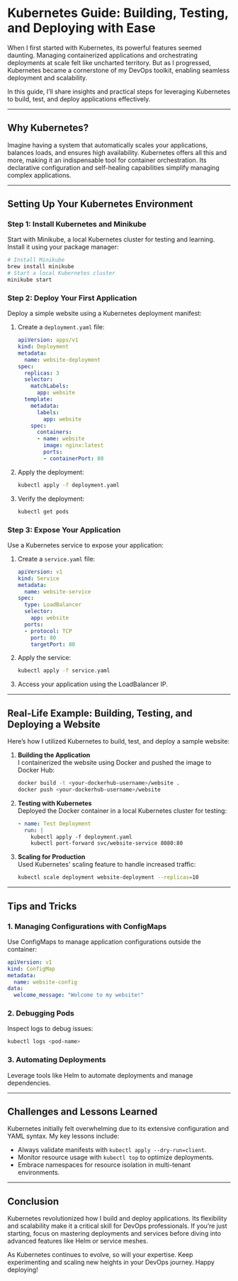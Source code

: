 
# Kubernetes Guide: Building, Testing, and Deploying with Ease

When I first started with Kubernetes, its powerful features seemed daunting. Managing containerized applications and orchestrating deployments at scale felt like uncharted territory. But as I progressed, Kubernetes became a cornerstone of my DevOps toolkit, enabling seamless deployment and scalability.

In this guide, I’ll share insights and practical steps for leveraging Kubernetes to build, test, and deploy applications effectively.

---

## Why Kubernetes?

Imagine having a system that automatically scales your applications, balances loads, and ensures high availability. Kubernetes offers all this and more, making it an indispensable tool for container orchestration. Its declarative configuration and self-healing capabilities simplify managing complex applications.

---

## Setting Up Your Kubernetes Environment

### Step 1: Install Kubernetes and Minikube
Start with Minikube, a local Kubernetes cluster for testing and learning. Install it using your package manager:

```bash
# Install Minikube
brew install minikube
# Start a local Kubernetes cluster
minikube start
```

### Step 2: Deploy Your First Application
Deploy a simple website using a Kubernetes deployment manifest:

1. Create a `deployment.yaml` file:

   ```yaml
   apiVersion: apps/v1
   kind: Deployment
   metadata:
     name: website-deployment
   spec:
     replicas: 3
     selector:
       matchLabels:
         app: website
     template:
       metadata:
         labels:
           app: website
       spec:
         containers:
         - name: website
           image: nginx:latest
           ports:
           - containerPort: 80
   ```

2. Apply the deployment:

   ```bash
   kubectl apply -f deployment.yaml
   ```

3. Verify the deployment:

   ```bash
   kubectl get pods
   ```

### Step 3: Expose Your Application
Use a Kubernetes service to expose your application:

1. Create a `service.yaml` file:

   ```yaml
   apiVersion: v1
   kind: Service
   metadata:
     name: website-service
   spec:
     type: LoadBalancer
     selector:
       app: website
     ports:
     - protocol: TCP
       port: 80
       targetPort: 80
   ```

2. Apply the service:

   ```bash
   kubectl apply -f service.yaml
   ```

3. Access your application using the LoadBalancer IP.

---

## Real-Life Example: Building, Testing, and Deploying a Website

Here’s how I utilized Kubernetes to build, test, and deploy a sample website:

1. **Building the Application**  
   I containerized the website using Docker and pushed the image to Docker Hub:
   ```bash
   docker build -t <your-dockerhub-username>/website .
   docker push <your-dockerhub-username>/website
   ```

2. **Testing with Kubernetes**  
   Deployed the Docker container in a local Kubernetes cluster for testing:
   ```yaml
   - name: Test Deployment
     run: |
       kubectl apply -f deployment.yaml
       kubectl port-forward svc/website-service 8080:80
   ```

3. **Scaling for Production**  
   Used Kubernetes' scaling feature to handle increased traffic:
   ```bash
   kubectl scale deployment website-deployment --replicas=10
   ```

---

## Tips and Tricks

### 1. Managing Configurations with ConfigMaps
Use ConfigMaps to manage application configurations outside the container:

```yaml
apiVersion: v1
kind: ConfigMap
metadata:
  name: website-config
data:
  welcome_message: "Welcome to my website!"
```

### 2. Debugging Pods
Inspect logs to debug issues:
```bash
kubectl logs <pod-name>
```

### 3. Automating Deployments
Leverage tools like Helm to automate deployments and manage dependencies.

---

## Challenges and Lessons Learned

Kubernetes initially felt overwhelming due to its extensive configuration and YAML syntax. My key lessons include:
- Always validate manifests with `kubectl apply --dry-run=client`.
- Monitor resource usage with `kubectl top` to optimize deployments.
- Embrace namespaces for resource isolation in multi-tenant environments.

---

## Conclusion

Kubernetes revolutionized how I build and deploy applications. Its flexibility and scalability make it a critical skill for DevOps professionals. If you’re just starting, focus on mastering deployments and services before diving into advanced features like Helm or service meshes.

As Kubernetes continues to evolve, so will your expertise. Keep experimenting and scaling new heights in your DevOps journey. Happy deploying!
